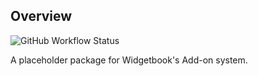 ## Overview

![GitHub Workflow Status](https://img.shields.io/github/actions/workflow/status/widgetbook/widgetbook/widgetbook-addon.yaml?branch=main)

A placeholder package for Widgetbook's Add-on system.